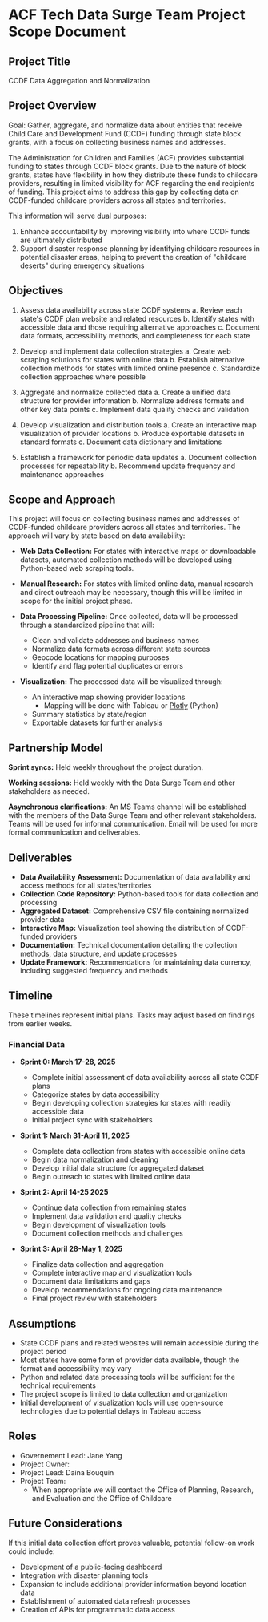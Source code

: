 # ACF Tech Data Surge Team Project Scope Document

## Project Title
CCDF Data Aggregation and Normalization

## Project Overview
Goal: Gather, aggregate, and normalize data about entities that receive Child Care and Development Fund (CCDF) funding through state block grants, with a focus on collecting business names and addresses.

The Administration for Children and Families (ACF) provides substantial funding to states through CCDF block grants. Due to the nature of block grants, states have flexibility in how they distribute these funds to childcare providers, resulting in limited visibility for ACF regarding the end recipients of funding. This project aims to address this gap by collecting data on CCDF-funded childcare providers across all states and territories.

This information will serve dual purposes:
1. Enhance accountability by improving visibility into where CCDF funds are ultimately distributed
2. Support disaster response planning by identifying childcare resources in potential disaster areas, helping to prevent the creation of "childcare deserts" during emergency situations

## Objectives
1. Assess data availability across state CCDF systems
    a. Review each state's CCDF plan website and related resources
    b. Identify states with accessible data and those requiring alternative approaches
    c. Document data formats, accessibility methods, and completeness for each state

2. Develop and implement data collection strategies
    a. Create web scraping solutions for states with online data
    b. Establish alternative collection methods for states with limited online presence
    c. Standardize collection approaches where possible

3. Aggregate and normalize collected data
    a. Create a unified data structure for provider information
    b. Normalize address formats and other key data points
    c. Implement data quality checks and validation

4. Develop visualization and distribution tools
    a. Create an interactive map visualization of provider locations
    b. Produce exportable datasets in standard formats
    c. Document data dictionary and limitations

5. Establish a framework for periodic data updates
    a. Document collection processes for repeatability
    b. Recommend update frequency and maintenance approaches

## Scope and Approach
This project will focus on collecting business names and addresses of CCDF-funded childcare providers across all states and territories. The approach will vary by state based on data availability:

- **Web Data Collection:** For states with interactive maps or downloadable datasets, automated collection methods will be developed using Python-based web scraping tools.

- **Manual Research:** For states with limited online data, manual research and direct outreach may be necessary, though this will be limited in scope for the initial project phase.

- **Data Processing Pipeline:** Once collected, data will be processed through a standardized pipeline that will:
  - Clean and validate addresses and business names
  - Normalize data formats across different state sources
  - Geocode locations for mapping purposes
  - Identify and flag potential duplicates or errors

- **Visualization:** The processed data will be visualized through:
  - An interactive map showing provider locations 
    - Mapping will be done with Tableau or [Plotly](https://plotly.com/python/tile-scatter-maps/) (Python)
  - Summary statistics by state/region
  - Exportable datasets for further analysis

## Partnership Model
**Sprint syncs:** Held weekly throughout the project duration.

**Working sessions:** Held weekly with the Data Surge Team and other stakeholders as needed.

**Asynchronous clarifications:** An MS Teams channel will be established with the members of the Data Surge Team and other relevant stakeholders. Teams will be used for informal communication. Email will be used for more formal communication and deliverables.

## Deliverables
- **Data Availability Assessment:** Documentation of data availability and access methods for all states/territories
- **Collection Code Repository:** Python-based tools for data collection and processing
- **Aggregated Dataset:** Comprehensive CSV file containing normalized provider data
- **Interactive Map:** Visualization tool showing the distribution of CCDF-funded providers
- **Documentation:** Technical documentation detailing the collection methods, data structure, and update processes
- **Update Framework:** Recommendations for maintaining data currency, including suggested frequency and methods

## Timeline
These timelines represent initial plans. Tasks may adjust based on findings from earlier weeks.

### Financial Data
- **Sprint 0: March 17-28, 2025**
  - Complete initial assessment of data availability across all state CCDF plans
  - Categorize states by data accessibility
  - Begin developing collection strategies for states with readily accessible data
  - Initial project sync with stakeholders

- **Sprint 1: March 31-April 11, 2025**
  - Complete data collection from states with accessible online data
  - Begin data normalization and cleaning
  - Develop initial data structure for aggregated dataset
  - Begin outreach to states with limited online data

- **Sprint 2: April 14-25 2025**
  - Continue data collection from remaining states
  - Implement data validation and quality checks
  - Begin development of visualization tools
  - Document collection methods and challenges

- **Sprint 3: April 28-May 1, 2025**
  - Finalize data collection and aggregation
  - Complete interactive map and visualization tools
  - Document data limitations and gaps
  - Develop recommendations for ongoing data maintenance
  - Final project review with stakeholders

## Assumptions
- State CCDF plans and related websites will remain accessible during the project period
- Most states have some form of provider data available, though the format and accessibility may vary
- Python and related data processing tools will be sufficient for the technical requirements
- The project scope is limited to data collection and organization
- Initial development of visualization tools will use open-source technologies due to potential delays in Tableau access

## Roles
- Governement Lead: Jane Yang
- Project Owner:
- Project Lead: Daina Bouquin
- Project Team:
  - When appropriate we will contact the Office of Planning, Research, and Evaluation and the Office of Childcare 

## Future Considerations
If this initial data collection effort proves valuable, potential follow-on work could include:
- Development of a public-facing dashboard
- Integration with disaster planning tools
- Expansion to include additional provider information beyond location data
- Establishment of automated data refresh processes
- Creation of APIs for programmatic data access

